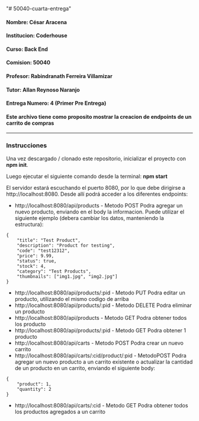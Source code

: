 "# 50040-cuarta-entrega"

#### Nombre: César Aracena

#### Institucion: Coderhouse

#### Curso: Back End

#### Comision: 50040

#### Profesor: Rabindranath Ferreira Villamizar

#### Tutor: Allan Reynoso Naranjo

#### Entrega Numero: 4 (Primer Pre Entrega)

#### Este archivo tiene como proposito mostrar la creacion de endpoints de un carrito de compras

---

### Instrucciones

Una vez descargado / clonado este repositorio, inicializar el proyecto con **npm init**.

Luego ejecutar el siguiente comando desde la terminal: **npm start**

El servidor estará escuchando el puerto 8080, por lo que debe dirigirse a http://localhost:8080. Desde allí podrá acceder a los diferentes endpoints:

-   http://localhost:8080/api/products - Metodo POST Podra agregar un nuevo producto, enviando en el body la informacion. Puede utilizar el siguiente ejemplo (debera cambiar los datos, manteniendo la estructura):

```
{
    "title": "Test Product",
    "description": "Product for testing",
    "code": "test12312",
    "price": 9.99,
    "status": true,
    "stock": 4,
    "category": "Test Products",
    "thumbnails": ["img1.jpg", "img2.jpg"]
}
```

-   http://localhost:8080/api/products/:pid - Metodo PUT Podra editar un producto, utilizando el mismo codigo de arriba
-   http://localhost:8080/api/products/:pid - Metodo DELETE Podra eliminar un producto
-   http://localhost:8080/api/products - Metodo GET Podra obtener todos los producto
-   http://localhost:8080/api/products/:pid - Metodo GET Podra obtener 1 producto
-   http://localhost:8080/api/carts - Metodo POST Podra crear un nuevo carrito
-   http://localhost:8080/api/carts/:cid/product/:pid - MetodoPOST Podra agregar un nuevo producto a un carrito existente o actualizar la cantidad de un producto en un carrito, enviando el siguiente body:

```
{
    "product": 1,
    "quantity": 2
}
```

-   http://localhost:8080/api/carts/:cid - Metodo GET Podra obtener todos los productos agregados a un carrito
